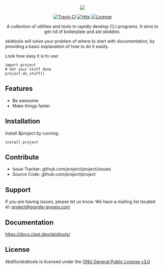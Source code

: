 <p align="center">
    <a href="https://docs.clast.dev/skidtools">
    <img src="https://raw.githubusercontent.com/Abd0s/skidtools/master/brand_assets/cover_4.png"/>
</p>

<p align="center">
  <a href="https://travis-ci.org/Abd0s/skidtools"><img
    src="https://travis-ci.org/Abd0s/skidtools.svg?branch=master"
    alt="Travis CI"
  /></a>
  <a href="http://hits.dwyl.com/Abd0s/skidtools"><img
    src="http://hits.dwyl.com/Abd0s/skidtools.svg" 
    alt="Hits"
  /></a>
   <a href="https://www.gnu.org/licenses/gpl-3.0"><img 
    src="https://img.shields.io/badge/License-GPLv3-blue.svg" 
    alt="License"
  /></a>
</p>

<p align="center">
  A collection of utilities and tools to rapidly develop CLI programs. It aims to get rid of boilerplate and aid skiddies.
</p>

skidtools will solve your problem of where to start with documentation,
by providing a basic explanation of how to do it easily.

Look how easy it is to use:

    import project
    # Get your stuff done
    project.do_stuff()

Features
--------

- Be awesome
- Make things faster

Installation
------------

Install $project by running:

    install project

Contribute
----------

- Issue Tracker: github.com/$project/$project/issues
- Source Code: github.com/$project/$project

Support
-------

If you are having issues, please let us know.
We have a mailing list located at: project@google-groups.com

Documentation
-------------
https://docs.clast.dev/skidtools/

License
-------
Abd0s/skidtools is licensed under the [GNU General Public License v3.0](https://github.com/Abd0s/skidtools/blob/master/LICENSE)
